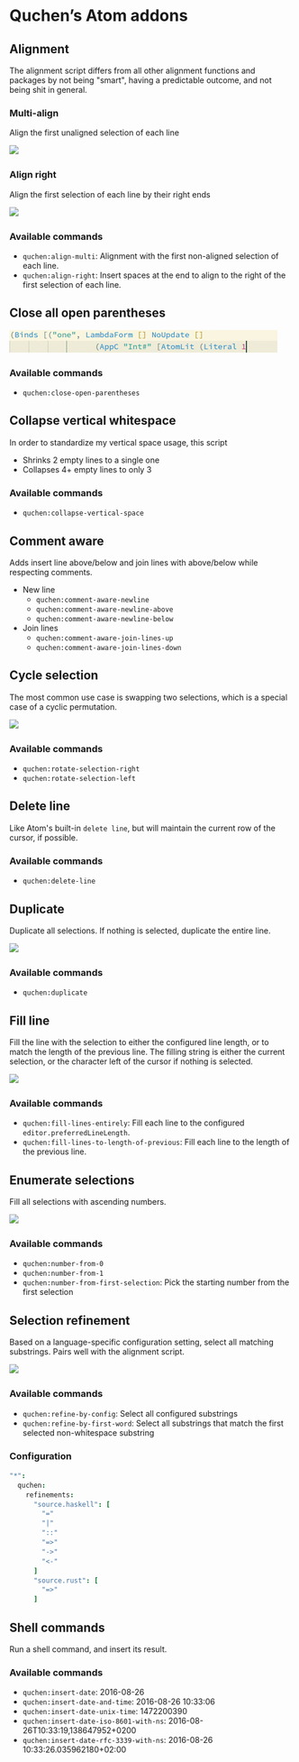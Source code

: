 # Quchen’s Atom addons



## Alignment

The alignment script differs from all  other alignment functions and packages by
not being "smart", having a predictable outcome, and not being shit in general.

### Multi-align

Align the first unaligned selection of each line

![][multialign]

### Align right

Align the first selection of each line by their right ends

![][align-right]

### Available commands

  - `quchen:align-multi`: Alignment with the first non-aligned selection of
    each line.
  - `quchen:align-right`: Insert spaces at the end to align to the right of the
    first selection of each line.



## Close all open parentheses

![For all selected unbalanced parentheses, insert the matching closing one.][balance]

### Available commands

  - `quchen:close-open-parentheses`



## Collapse vertical whitespace

In order to standardize my vertical space usage, this script

  - Shrinks 2 empty lines to a single one
  - Collapses 4+ empty lines to only 3

### Available commands

  - `quchen:collapse-vertical-space`



## Comment aware

Adds insert line above/below and join lines with above/below while respecting
comments.

  - New line
    - `quchen:comment-aware-newline`
    - `quchen:comment-aware-newline-above`
    - `quchen:comment-aware-newline-below`
  - Join lines
    - `quchen:comment-aware-join-lines-up`
    - `quchen:comment-aware-join-lines-down`



## Cycle selection

The most common use case is swapping two selections, which is a special case of
a cyclic permutation.

![][swap-selections]

### Available commands

  - `quchen:rotate-selection-right`
  - `quchen:rotate-selection-left`



## Delete line

Like Atom's built-in `delete line`, but will maintain the current row of the
cursor, if possible.

### Available commands

  - `quchen:delete-line`



## Duplicate

Duplicate all selections. If nothing is selected, duplicate the entire line.

![][duplicate]

### Available commands

  - `quchen:duplicate`

## Fill line

Fill the line with the selection to either the configured line length, or to
match the length of the previous line. The filling string is either the current
selection, or the character left of the cursor if nothing is selected.

![][fill-to-length-of-previous]

### Available commands

  - `quchen:fill-lines-entirely`: Fill each line to the configured
    `editor.preferredLineLength`.
  - `quchen:fill-lines-to-length-of-previous`: Fill each line to the length of the
    previous line.



## Enumerate selections

Fill all selections with ascending numbers.

![][number-from-1]

### Available commands

  - `quchen:number-from-0`
  - `quchen:number-from-1`
  - `quchen:number-from-first-selection`: Pick the starting number from the first
    selection



## Selection refinement

Based on a language-specific configuration setting, select all matching
substrings. Pairs well with the alignment script.

![][refine]

### Available commands

  - `quchen:refine-by-config`: Select all configured substrings
  - `quchen:refine-by-first-word`: Select all substrings that match the first
    selected non-whitespace substring

### Configuration

```coffee
"*":
  quchen:
    refinements:
      "source.haskell": [
        "="
        "|"
        "::"
        "=>"
        "->"
        "<-"
      ]
      "source.rust": [
        "=>"
      ]
```



## Shell commands

Run a shell command, and insert its result.

### Available commands

  - `quchen:insert-date`:                  2016-08-26
  - `quchen:insert-date-and-time`:         2016-08-26 10:33:06
  - `quchen:insert-date-unix-time`:        1472200390
  - `quchen:insert-date-iso-8601-with-ns`: 2016-08-26T10:33:19,138647952+0200
  - `quchen:insert-date-rfc-3339-with-ns`: 2016-08-26 10:33:26.035962180+02:00



[align-right]:                demos/align-right.gif
[balance]:                    demos/close-all-open-parentheses.gif
[duplicate]:                  demos/duplicate.gif
[fill-to-length-of-previous]: demos/fill-to-length-of-previous.gif
[multialign]:                 demos/multialign.gif
[number-from-1]:              demos/number-from-1.gif
[refine]:                     demos/refine.gif
[swap-selections]:            demos/swap-selections.gif
